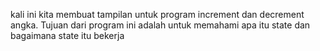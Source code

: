 kali ini kita membuat tampilan untuk program increment dan decrement angka. Tujuan dari program ini adalah untuk memahami apa itu state dan bagaimana state itu bekerja
